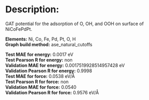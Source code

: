 # Description:  
GAT potential for the adsorption of O, OH, and OOH on surface of NiCoFePdPt.    

**Elements:** Ni, Co, Fe, Pd, Pt, O, H  
**Graph build method:** ase_natural_cutoffs

**Test MAE for energy:** 0.0017 eV  
**Test Pearson R for energy:** non  
**Validation MAE for energy:** 0.0017519928514957428 eV  
**Validation Pearson R for energy:** 0.9998  
**Test MAE for force:** 0.0538 eV/Å   
**Test Pearson R for force:** non  
**Validation MAE for force:** 0.0540  
**Validation Pearson R for force:** 0.9576 eV/Å   
